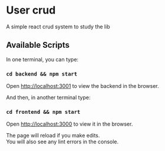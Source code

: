 # User crud

A simple react crud system to study the lib

## Available Scripts

In one terminal, you can type:
### `cd backend && npm start`

Open [http://localhost:3001](http://localhost:3001) to view the backend in the browser.

And then, in another terminal type:
### `cd frontend && npm start`

Open [http://localhost:3000](http://localhost:3000) to view it in the browser.

The page will reload if you make edits.\
You will also see any lint errors in the console.

